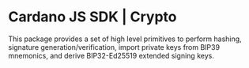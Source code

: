 # Cardano JS SDK | Crypto

This package provides a set of high level primitives to perform hashing, signature generation/verification, import private keys from BIP39
mnemonics, and derive BIP32-Ed25519 extended signing keys.
